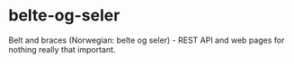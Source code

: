 # belte-og-seler
Belt and braces (Norwegian: belte og seler) - REST API and web pages for nothing really that important.
